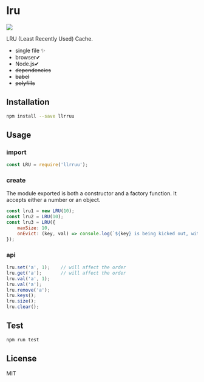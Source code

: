 # lru

<a href="https://www.npmjs.com/package/llrruu"><img src="https://img.shields.io/npm/v/llrruu.svg"></a>

LRU (Least Recently Used) Cache.

* single file ✨
* browser✔
* Node.js✔
* <del>dependencies</del>
* <del>babel</del>
* <del>polyfills</del>

## Installation

```bash
npm install --save llrruu
```

## Usage

### import

```js
const LRU = require('llrruu');
```

### create

The module exported is both a constructor and a factory function. It accepts either a number or an object.

```js
const lru1 = new LRU(10);
const lru2 = LRU(10);
const lru3 = LRU({
    maxSize: 10,
    onEvict: (key, val) => console.log(`${key} is being kicked out, with its value `, val)
});
```

### api

```js
lru.set('a', 1);    // will affect the order
lru.get('a');       // will affect the order
lru.val('a', 1);
lru.val('a');
lru.remove('a');
lru.keys();
lru.size();
lru.clear();
```

## Test

```bash
npm run test
```

## License

MIT
